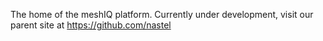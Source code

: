 The home of the meshIQ platform.  Currently under development, visit our parent site at https://github.com/nastel
